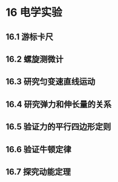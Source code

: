 # 16 电学实验

## 16.1 游标卡尺

## 16.2 螺旋测微计

## 16.3 研究匀变速直线运动

## 16.4 研究弹力和伸长量的关系

## 16.5 验证力的平行四边形定则

## 16.6 验证牛顿定律

## 16.7 探究动能定理




